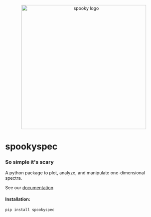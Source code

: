 <p align="center"><img src="docs/spooky_logo.png" alt="spooky logo" width="400"/></p>

# spookyspec

### So simple it's scary

A python package to plot, analyze, and manipulate one-dimensional spectra.

See our [documentation](https://spookyspec.readthedocs.io/en/latest/)

#### Installation:

`pip install spookyspec`
